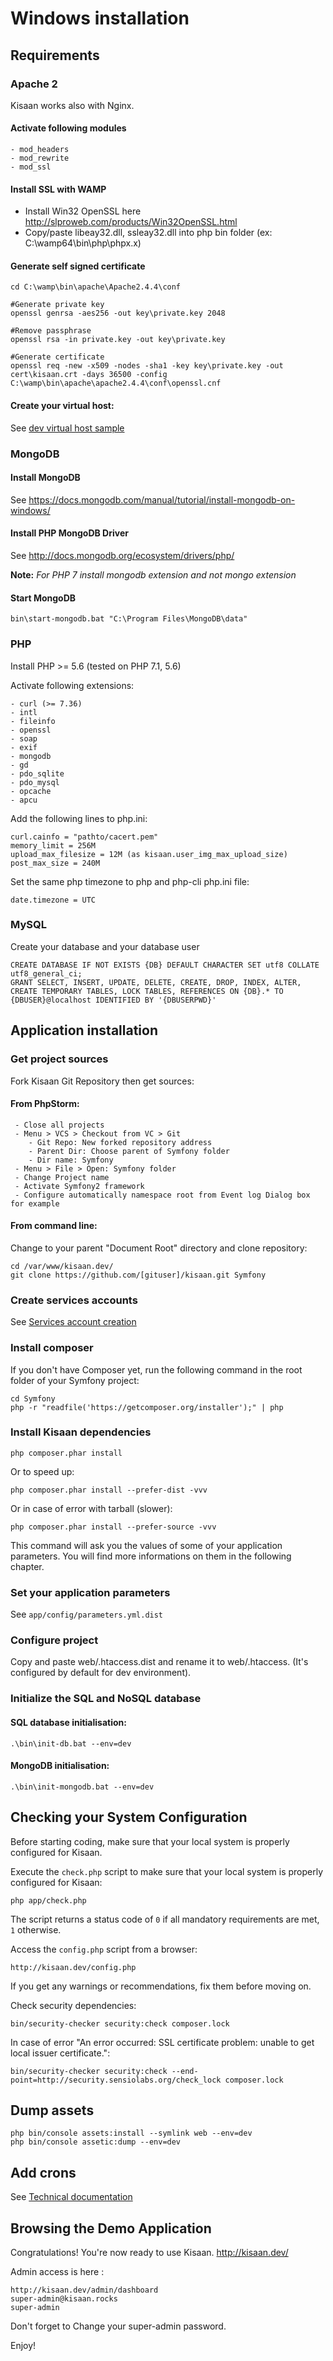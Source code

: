 # Windows installation

## Requirements

### Apache 2

Kisaan works also with Nginx.

#### Activate following modules

    - mod_headers
    - mod_rewrite
    - mod_ssl 
    
#### Install SSL with WAMP

* Install Win32 OpenSSL here http://slproweb.com/products/Win32OpenSSL.html
* Copy/paste libeay32.dll, ssleay32.dll into php bin folder (ex: C:\wamp64\bin\php\phpx.x)

#### Generate self signed certificate

    cd C:\wamp\bin\apache\Apache2.4.4\conf

    #Generate private key
    openssl genrsa -aes256 -out key\private.key 2048

    #Remove passphrase
    openssl rsa -in private.key -out key\private.key

    #Generate certificate
    openssl req -new -x509 -nodes -sha1 -key key\private.key -out cert\kisaan.crt -days 36500 -config C:\wamp\bin\apache\apache2.4.4\conf\openssl.cnf
            
#### Create your virtual host: 

See [dev virtual host sample](virtual-hosts.md)

### MongoDB

#### Install MongoDB

See https://docs.mongodb.com/manual/tutorial/install-mongodb-on-windows/

#### Install PHP MongoDB Driver

See http://docs.mongodb.org/ecosystem/drivers/php/
    
**Note:** *For PHP 7 install mongodb extension and not mongo extension*

#### Start MongoDB

    bin\start-mongodb.bat "C:\Program Files\MongoDB\data"
            
### PHP
    
Install PHP >= 5.6 (tested on PHP 7.1, 5.6) 

Activate following extensions:

    - curl (>= 7.36)
    - intl
    - fileinfo
    - openssl
    - soap
    - exif
    - mongodb
    - gd
    - pdo_sqlite
    - pdo_mysql
    - opcache
    - apcu
    
Add the following lines to php.ini:

    curl.cainfo = "pathto/cacert.pem"
    memory_limit = 256M
    upload_max_filesize = 12M (as kisaan.user_img_max_upload_size)
    post_max_size = 240M

Set the same php timezone to php and php-cli php.ini file:

    date.timezone = UTC  
        
        
### MySQL 

Create your database and your database user

    CREATE DATABASE IF NOT EXISTS {DB} DEFAULT CHARACTER SET utf8 COLLATE utf8_general_ci;
    GRANT SELECT, INSERT, UPDATE, DELETE, CREATE, DROP, INDEX, ALTER, CREATE TEMPORARY TABLES, LOCK TABLES, REFERENCES ON {DB}.* TO {DBUSER}@localhost IDENTIFIED BY '{DBUSERPWD}'

## Application installation

### Get project sources
             
Fork Kisaan Git Repository then get sources:
             
#### From PhpStorm:

     - Close all projects
     - Menu > VCS > Checkout from VC > Git
        - Git Repo: New forked repository address
        - Parent Dir: Choose parent of Symfony folder
        - Dir name: Symfony
     - Menu > File > Open: Symfony folder 
     - Change Project name
     - Activate Symfony2 framework
     - Configure automatically namespace root from Event log Dialog box for example
     
#### From command line:

Change to your parent "Document Root" directory and clone repository:

    cd /var/www/kisaan.dev/
    git clone https://github.com/[gituser]/kisaan.git Symfony
                     
                        
### Create services accounts

See  [Services account creation ](doc/services-creation.md)

    
### Install composer

If you don't have Composer yet, run the following command in the root folder of your Symfony project:

    cd Symfony
    php -r "readfile('https://getcomposer.org/installer');" | php
    
    
### Install Kisaan dependencies

    php composer.phar install
    
Or to speed up:
    
    php composer.phar install --prefer-dist -vvv
    
Or in case of error with tarball (slower):

    php composer.phar install --prefer-source -vvv
   
This command will ask you the values of some of your application parameters. 
You will find more informations on them in the following chapter.
   
### Set your application parameters 
  
  See `app/config/parameters.yml.dist`
     
### Configure project

Copy and paste web/.htaccess.dist and rename it to web/.htaccess. (It's configured by default for dev environment).
         
### Initialize the SQL and NoSQL database

#### SQL database initialisation:
 
    .\bin\init-db.bat --env=dev
        
#### MongoDB initialisation:

    .\bin\init-mongodb.bat --env=dev
    
    
## Checking your System Configuration

Before starting coding, make sure that your local system is properly configured for Kisaan.

Execute the `check.php` script to make sure that your local system is properly configured for Kisaan:

    php app/check.php

The script returns a status code of `0` if all mandatory requirements are met, `1` otherwise.

Access the `config.php` script from a browser:

    http://kisaan.dev/config.php

If you get any warnings or recommendations, fix them before moving on.

Check security dependencies:

    bin/security-checker security:check composer.lock
   
In case of error "An error occurred: SSL certificate problem: unable to get local issuer certificate.": 

    bin/security-checker security:check --end-point=http://security.sensiolabs.org/check_lock composer.lock

## Dump assets

    php bin/console assets:install --symlink web --env=dev
    php bin/console assetic:dump --env=dev

## Add crons

See [Technical documentation](doc/index.md)
    
## Browsing the Demo Application

Congratulations! You're now ready to use Kisaan.
http://kisaan.dev/

Admin access is here :

    http://kisaan.dev/admin/dashboard
    super-admin@kisaan.rocks
    super-admin
    
Don't forget to Change your super-admin password. 

Enjoy!
